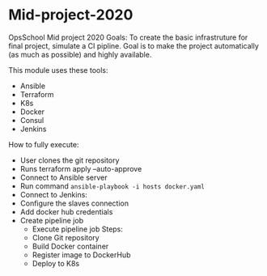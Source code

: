 # Mid-project-2020

OpsSchool Mid project 2020
Goals:
To create the basic infrastruture for final project, simulate a CI pipline.
Goal is to make the project automatically (as much as possible) and highly available.

This module uses these tools:

* Ansible
* Terraform
* K8s
* Docker
* Consul
* Jenkins 

How to fully execute:
* User clones the git repository
* Runs terraform apply –auto-approve
* Connect to Ansible server
* Run command  `ansible-playbook -i hosts docker.yaml`
* Connect to Jenkins:
* Configure the slaves connection
* Add docker hub credentials
* Create pipeline job
	* Execute pipeline job Steps:
	* Clone Git repository
	* Build Docker container
	* Register image to DockerHub
	* Deploy to K8s




